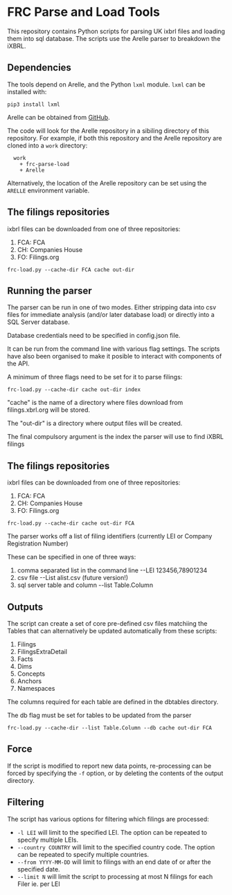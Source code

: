# FRC Parse and Load Tools

This repository contains Python scripts for parsing UK ixbrl files and loading
them into sql database. The scripts use the Arelle parser to breakdown the iXBRL.

## Dependencies

The tools depend on Arelle, and the Python `lxml` module.  `lxml` can
be installed with:

```
pip3 install lxml
```

Arelle can be obtained from [GitHub](https://github.com/Arelle/Arelle).

The code will look for the Arelle repository in a sibiling directory of this
repository.  For example, if both this repository and the Arelle repository are
cloned into a `work` directory:

```
  work
    + frc-parse-load
    + Arelle
```

Alternatively, the location of the Arelle repository can be set using the
`ARELLE` environment variable.



## The filings repositories

ixbrl files can be downloaded from one of three repositories:

1. FCA: FCA
2. CH: Companies House
3. FO: Filings.org

```
frc-load.py --cache-dir FCA cache out-dir
```

## Running the parser

The parser can be run in one of two modes. Either stripping data into csv files for
immediate analysis (and/or later database load) or directly into a SQL Server database.

Database credentials need to be specified in config.json file.

It can be run from the command line with various flag settings. The scripts have also
been organised to make it posible to interact with components of the API.

A minimum of three flags need to be set for it to parse filings:

```
frc-load.py --cache-dir cache out-dir index
```

"cache" is the name of a directory where files download from filings.xbrl.org will be stored.

The "out-dir" is a directory where output files will be created.

The final compulsory argument is the index the parser will use to find iXBRL filings


## The filings repositories

ixbrl files can be downloaded from one of three repositories:

1. FCA: FCA
2. CH: Companies House
3. FO: Filings.org

```
frc-load.py --cache-dir cache out-dir FCA
```

The parser works off a list of filing identifiers (currently LEI or Company Registration Number)

These can be specified in one of three ways:

1. comma separated list in the command line --LEI 123456,78901234
2. csv file --List alist.csv (future version!)
3. sql server table and column --list Table.Column



## Outputs

The script can create a set of core pre-defined csv files matchiing the Tables that can alternatively be
updated automatically from these scripts:

1. Filings
2. FilingsExtraDetail
3. Facts
4. Dims
5. Concepts
6. Anchors
7. Namespaces

The columns required for each table are defined in the dbtables directory.

The db flag must be set for tables to be updated from the parser

```
frc-load.py --cache-dir --list Table.Column --db cache out-dir FCA
```

## Force

If the script is modified to report new data points, re-processing can be
forced by specifying the `-f` option, or by deleting the contents of the output
directory.

## Filtering

The script has various options for filtering which filings are processed:

* `-l LEI` will limit to the specified LEI.  The option can be repeated to
  specify multiple LEIs.
* `--country COUNTRY` will limit to the specified country code.  The option can be repeated to specify multiple countries.
* `--from YYYY-MM-DD` will limit to filings with an end date of or after the specified date.
* `--limit N` will limit the script to processing at most N filings for each Filer ie. per LEI 



